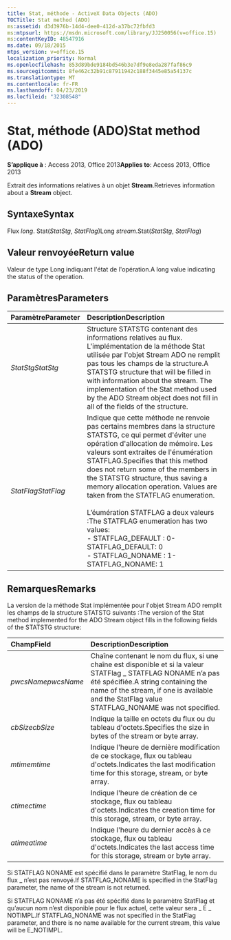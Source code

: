 ```yaml
---
title: Stat, méthode - ActiveX Data Objects (ADO)
TOCTitle: Stat method (ADO)
ms:assetid: d3d3976b-14d4-dee0-412d-a37bc72fbfd3
ms:mtpsurl: https://msdn.microsoft.com/library/JJ250056(v=office.15)
ms:contentKeyID: 48547916
ms.date: 09/18/2015
mtps_version: v=office.15
localization_priority: Normal
ms.openlocfilehash: 853d89bde9184bd546b3e7df9e8eda287faf86c9
ms.sourcegitcommit: 8fe462c32b91c87911942c188f3445e85a54137c
ms.translationtype: MT
ms.contentlocale: fr-FR
ms.lasthandoff: 04/23/2019
ms.locfileid: "32308548"
---
```

# <a name="stat-method-ado"></a><span data-ttu-id="daf05-102">Stat, méthode (ADO)</span><span class="sxs-lookup"><span data-stu-id="daf05-102">Stat method (ADO)</span></span>

<span data-ttu-id="daf05-103">**S’applique à** : Access 2013, Office 2013</span><span class="sxs-lookup"><span data-stu-id="daf05-103">**Applies to**: Access 2013, Office 2013</span></span>

<span data-ttu-id="daf05-104">Extrait des informations relatives à un objet **Stream**.</span><span class="sxs-lookup"><span data-stu-id="daf05-104">Retrieves information about a **Stream** object.</span></span>

## <a name="syntax"></a><span data-ttu-id="daf05-105">Syntaxe</span><span class="sxs-lookup"><span data-stu-id="daf05-105">Syntax</span></span>

<span data-ttu-id="daf05-106">Flux *long*. Stat(*StatStg*, *StatFlag*)</span><span class="sxs-lookup"><span data-stu-id="daf05-106">Long *stream*.Stat(*StatStg*, *StatFlag*)</span></span>

## <a name="return-value"></a><span data-ttu-id="daf05-107">Valeur renvoyée</span><span class="sxs-lookup"><span data-stu-id="daf05-107">Return value</span></span>

<span data-ttu-id="daf05-108">Valeur de type Long indiquant l'état de l'opération.</span><span class="sxs-lookup"><span data-stu-id="daf05-108">A long value indicating the status of the operation.</span></span>

## <a name="parameters"></a><span data-ttu-id="daf05-109">Paramètres</span><span class="sxs-lookup"><span data-stu-id="daf05-109">Parameters</span></span>

|<span data-ttu-id="daf05-110">Paramètre</span><span class="sxs-lookup"><span data-stu-id="daf05-110">Parameter</span></span>|<span data-ttu-id="daf05-111">Description</span><span class="sxs-lookup"><span data-stu-id="daf05-111">Description</span></span>|
|:--------|:----------|
|<span data-ttu-id="daf05-112">*StatStg*</span><span class="sxs-lookup"><span data-stu-id="daf05-112">*StatStg*</span></span> |<span data-ttu-id="daf05-p101">Structure STATSTG contenant des informations relatives au flux. L'implémentation de la méthode Stat utilisée par l'objet Stream ADO ne remplit pas tous les champs de la structure.</span><span class="sxs-lookup"><span data-stu-id="daf05-p101">A STATSTG structure that will be filled in with information about the stream. The implementation of the Stat method used by the ADO Stream object does not fill in all of the fields of the structure.</span></span>|
|<span data-ttu-id="daf05-115">*StatFlag*</span><span class="sxs-lookup"><span data-stu-id="daf05-115">*StatFlag*</span></span> |<span data-ttu-id="daf05-p102">Indique que cette méthode ne renvoie pas certains membres dans la structure STATSTG, ce qui permet d'éviter une opération d'allocation de mémoire. Les valeurs sont extraites de l'énumération STATFLAG.</span><span class="sxs-lookup"><span data-stu-id="daf05-p102">Specifies that this method does not return some of the members in the STATSTG structure, thus saving a memory allocation operation. Values are taken from the STATFLAG enumeration.</span></span><br/><br/><span data-ttu-id="daf05-118">L’éumération STATFLAG a deux valeurs :</span><span class="sxs-lookup"><span data-stu-id="daf05-118">The STATFLAG enumeration has two values:</span></span><br/><span data-ttu-id="daf05-119">- STATFLAG_DEFAULT : 0</span><span class="sxs-lookup"><span data-stu-id="daf05-119">- STATFLAG_DEFAULT: 0</span></span><br/><span data-ttu-id="daf05-120">- STATFLAG_NONAME : 1</span><span class="sxs-lookup"><span data-stu-id="daf05-120">- STATFLAG_NONAME: 1</span></span> |


## <a name="remarks"></a><span data-ttu-id="daf05-121">Remarques</span><span class="sxs-lookup"><span data-stu-id="daf05-121">Remarks</span></span>

<span data-ttu-id="daf05-122">La version de la méthode Stat implémentée pour l'objet Stream ADO remplit les champs de la structure STATSTG suivants :</span><span class="sxs-lookup"><span data-stu-id="daf05-122">The version of the Stat method implemented for the ADO Stream object fills in the following fields of the STATSTG structure:</span></span>

|<span data-ttu-id="daf05-123">Champ</span><span class="sxs-lookup"><span data-stu-id="daf05-123">Field</span></span>|<span data-ttu-id="daf05-124">Description</span><span class="sxs-lookup"><span data-stu-id="daf05-124">Description</span></span>|
|:--------|:----------|
|<span data-ttu-id="daf05-125">*pwcsName*</span><span class="sxs-lookup"><span data-stu-id="daf05-125">*pwcsName*</span></span> |<span data-ttu-id="daf05-126">Chaîne contenant le nom du flux, si une chaîne est disponible et si la valeur STATFlag \_ STATFLAG NONAME n’a pas été spécifiée.</span><span class="sxs-lookup"><span data-stu-id="daf05-126">A string containing the name of the stream, if one is available and the StatFlag value STATFLAG\_NONAME was not specified.</span></span>|
|<span data-ttu-id="daf05-127">*cbSize*</span><span class="sxs-lookup"><span data-stu-id="daf05-127">*cbSize*</span></span> |<span data-ttu-id="daf05-128">Indique la taille en octets du flux ou du tableau d'octets.</span><span class="sxs-lookup"><span data-stu-id="daf05-128">Specifies the size in bytes of the stream or byte array.</span></span>|
|<span data-ttu-id="daf05-129">*mtime*</span><span class="sxs-lookup"><span data-stu-id="daf05-129">*mtime*</span></span> |<span data-ttu-id="daf05-130">Indique l'heure de dernière modification de ce stockage, flux ou tableau d'octets.</span><span class="sxs-lookup"><span data-stu-id="daf05-130">Indicates the last modification time for this storage, stream, or byte array.</span></span>|
|<span data-ttu-id="daf05-131">*ctime*</span><span class="sxs-lookup"><span data-stu-id="daf05-131">*ctime*</span></span> |<span data-ttu-id="daf05-132">Indique l'heure de création de ce stockage, flux ou tableau d'octets.</span><span class="sxs-lookup"><span data-stu-id="daf05-132">Indicates the creation time for this storage, stream, or byte array.</span></span>|
|<span data-ttu-id="daf05-133">*atime*</span><span class="sxs-lookup"><span data-stu-id="daf05-133">*atime*</span></span> |<span data-ttu-id="daf05-134">Indique l'heure du dernier accès à ce stockage, flux ou tableau d'octets.</span><span class="sxs-lookup"><span data-stu-id="daf05-134">Indicates the last access time for this storage, stream or byte array.</span></span>|

<span data-ttu-id="daf05-135">Si STATFLAG NONAME est spécifié dans le paramètre StatFlag, le nom du flux \_ n’est pas renvoyé.</span><span class="sxs-lookup"><span data-stu-id="daf05-135">If STATFLAG\_NONAME is specified in the StatFlag parameter, the name of the stream is not returned.</span></span>

<span data-ttu-id="daf05-136">Si STATFLAG NONAME n’a pas été spécifié dans le paramètre StatFlag et qu’aucun nom n’est disponible pour le flux actuel, cette valeur sera \_ E \_ NOTIMPL.</span><span class="sxs-lookup"><span data-stu-id="daf05-136">If STATFLAG\_NONAME was not specified in the StatFlag parameter, and there is no name available for the current stream, this value will be E\_NOTIMPL.</span></span>

